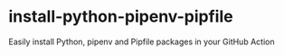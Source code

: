 # install-python-pipenv-pipfile
Easily install Python, pipenv and Pipfile packages in your GitHub Action
